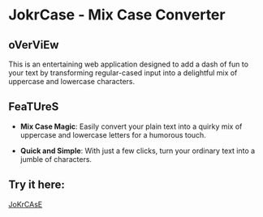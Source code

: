 # JokrCase - Mix Case Converter

## oVerViEw

This is an entertaining web application designed to add a dash of fun to your text by transforming regular-cased input into a delightful mix of uppercase and lowercase characters.

## FeaTUreS

- **Mix Case Magic**: Easily convert your plain text into a quirky mix of uppercase and lowercase letters for a humorous touch.

- **Quick and Simple**: With just a few clicks, turn your ordinary text into a jumble of characters.

## Try it here:
[JoKrCAsE](https://jokrcase.netlify.app)
